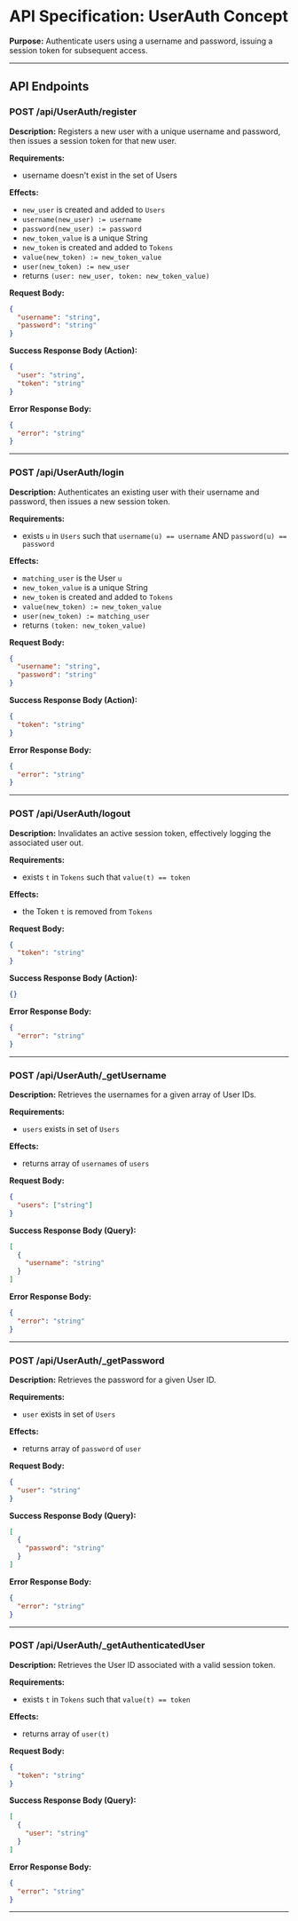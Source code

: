 # API Specification: UserAuth Concept

**Purpose:** Authenticate users using a username and password, issuing a session token for subsequent access.

---

## API Endpoints

### POST /api/UserAuth/register

**Description:** Registers a new user with a unique username and password, then issues a session token for that new user.

**Requirements:**
- username doesn't exist in the set of Users

**Effects:**
- `new_user` is created and added to `Users`
- `username(new_user) := username`
- `password(new_user) := password`
- `new_token_value` is a unique String
- `new_token` is created and added to `Tokens`
- `value(new_token) := new_token_value`
- `user(new_token) := new_user`
- returns `(user: new_user, token: new_token_value)`

**Request Body:**
```json
{
  "username": "string",
  "password": "string"
}
```

**Success Response Body (Action):**
```json
{
  "user": "string",
  "token": "string"
}
```

**Error Response Body:**
```json
{
  "error": "string"
}
```
---

### POST /api/UserAuth/login

**Description:** Authenticates an existing user with their username and password, then issues a new session token.

**Requirements:**
- exists `u` in `Users` such that `username(u) == username` AND `password(u) == password`

**Effects:**
- `matching_user` is the User `u`
- `new_token_value` is a unique String
- `new_token` is created and added to `Tokens`
- `value(new_token) := new_token_value`
- `user(new_token) := matching_user`
- returns `(token: new_token_value)`

**Request Body:**
```json
{
  "username": "string",
  "password": "string"
}
```

**Success Response Body (Action):**
```json
{
  "token": "string"
}
```

**Error Response Body:**
```json
{
  "error": "string"
}
```
---

### POST /api/UserAuth/logout

**Description:** Invalidates an active session token, effectively logging the associated user out.

**Requirements:**
- exists `t` in `Tokens` such that `value(t) == token`

**Effects:**
- the Token `t` is removed from `Tokens`

**Request Body:**
```json
{
  "token": "string"
}
```

**Success Response Body (Action):**
```json
{}
```

**Error Response Body:**
```json
{
  "error": "string"
}
```
---

### POST /api/UserAuth/_getUsername

**Description:** Retrieves the usernames for a given array of User IDs.

**Requirements:**
- `users` exists in set of `Users`

**Effects:**
- returns array of `usernames` of `users`

**Request Body:**
```json
{
  "users": ["string"]
}
```

**Success Response Body (Query):**
```json
[
  {
    "username": "string"
  }
]
```

**Error Response Body:**
```json
{
  "error": "string"
}
```
---

### POST /api/UserAuth/_getPassword

**Description:** Retrieves the password for a given User ID.

**Requirements:**
- `user` exists in set of `Users`

**Effects:**
- returns array of `password` of `user`

**Request Body:**
```json
{
  "user": "string"
}
```

**Success Response Body (Query):**
```json
[
  {
    "password": "string"
  }
]
```

**Error Response Body:**
```json
{
  "error": "string"
}
```
---

### POST /api/UserAuth/_getAuthenticatedUser

**Description:** Retrieves the User ID associated with a valid session token.

**Requirements:**
- exists `t` in `Tokens` such that `value(t) == token`

**Effects:**
- returns array of `user(t)`

**Request Body:**
```json
{
  "token": "string"
}
```

**Success Response Body (Query):**
```json
[
  {
    "user": "string"
  }
]
```

**Error Response Body:**
```json
{
  "error": "string"
}
```
---
